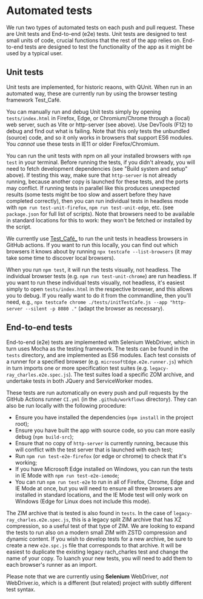 # Automated tests

We run two types of automated tests on each push and pull request. These are Unit tests and End-to-end (e2e) tests. Unit tests are designed to test small units of code, crucial
functions that the rest of the app relies on. End-to-end tests are designed to test the functionality of the app as it might be used by a typical user.

## Unit tests

Unit tests are implemented, for historic reaons, with QUnit. When run in an automated way, these are currently run by using the browser testing framework Test_Café.

You can manually run and debug Unit tests simply by opening `tests/index.html` in Firefox, Edge, or Chromium/Chrome through a (local) web server, such as Vite or http-server (see
above). Use DevTools (F12) to debug and find out what is failing. Note that this only tests the unbundled (source) code, and so it only works in browsers that support ES6 modules.
You *cannot* use these tests in IE11 or older Firefox/Chromium.

You can run the unit tests with npm on all your installed browsers with `npm test` in your terminal. Before running the tests, if you didn't already, you will need to fetch
development dependencies (see "Build system and setup" above). If testing this way, make sure that `http-server` is not already running, because another copy is launched for these
tests, and the ports may conflict. If running tests in parallel like this produces unexpected results (some tests might be too slow and assert before they have completed correctly),
then you can run individual tests in headless mode with `npm run test-unit-firefox`, `npm run test-unit-edge`, etc. (see `package.json` for full list of scripts). Note that browsers
need to be available in standard locations for this to work: they won't be fetched or installed by the script.

We currently use [Test_Café_](https://testcafe.io/) to run the unit tests in headless browsers in GitHub actions. If you want to run this locally, you can find out which browsers it
knows about by running `npx testcafe --list-browsers` (it may take some time to discover local browsers).

When you run `npm test`, it will run the tests visually, not headless. The individual browser tests (e.g. `npm run test-unit-chrome`) are run headless. If you want to run these
individual tests visually, not headless, it's easiest simply to open `tests/index.html` in the respective browser, and this allows you to debug. If you really want to do it from the
commandline, then you'll need, e.g., `npx testcafe chrome ./tests/initTestCafe.js --app "http-server --silent -p 8080 ."` (adapt the browser as necessary).

## End-to-end tests

End-to-end (e2e) tests are implemented with Selenium WebDriver, which in turn uses Mocha as the testing framework. The tests can be found in the `tests` directory, and are
implemented as ES6 modules. Each test consists of a runner for a specified browser (e.g. `microsoftEdge.e2e.runner.js`) which in turn imports one or more specification test suites
(e.g. `legacy-ray_charles.e2e.spec.js`). The test suites load a specific ZOM archive, and undertake tests in both JQuery and ServiceWorker modes.

These tests are run automatically on every push and pull requests by the GitHub Actions runner `CI.yml` (in the `.github/workflows` directory). They can also be run locally with the
following procedure:

* Ensure you have installed the dependencies (`npm install` in the project root);
* Ensure you have built the app with source code, so you can more easily debug (`npm build-src`);
* Ensure that no copy of `http-server` is currently running, because this will conflict with the test server that is launched with each test;
* Run `npm run test-e2e-firefox` (or edge or chrome) to check that it's working;
* If you have Microsoft Edge installed on Windows, you can run the tests in IE Mode with `npm run test-e2e-iemode`;
* You can run `npm run test-e2e` to run in all of Firefox, Chrome, Edge and IE Mode at once, but you will need to ensure all three browsers are installed in standard locations,
  and the IE Mode test will only work on Windows (Edge for Linux does not include this mode).

The ZIM archive that is tested is also found in `tests`. In the case of `legacy-ray_charles.e2e.spec.js`, this is a legacy split ZIM archive that has XZ compression, so a useful test
of that type of ZIM. We are looking to expand the tests to run also on a modern small ZIM with ZSTD compression and dynamic content. If you wish to develop tests for a new archive,
be sure to create a new `e2e.spc.js` file that corresponds to that archive. It will be easiest to duplicate the existing legacy rach_charles test and change the name of your copy.
To luanch your new tests, you will need to add them to each browser's runner as an import.

Please note that we are currently using **Selenium** WebDriver, *not* WebDriver.io, which is a different (but related) project with subtly different test syntax.
